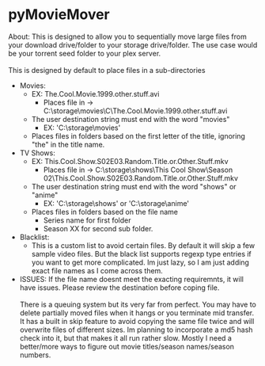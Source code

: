 # pyMovieMover
About: This is designed to allow you to sequentially move large files from your download drive/folder to your storage drive/folder. The use case would be your torrent seed folder to your plex server.
<br><br>
 This is designed by default to place files in a sub-directories
 - Movies:
   - EX: The.Cool.Movie.1999.other.stuff.avi
     - Places file in -> C:\storage\movies\C\The.Cool.Movie.1999.other.stuff.avi
   - The user destination string must end with the word "movies"
     - EX: 'C:\storage\movies'
   - Places files in folders based on the first letter of the title, ignoring "the" in the title name.
 - TV Shows:
   - EX: This.Cool.Show.S02E03.Random.Title.or.Other.Stuff.mkv
     - Places file in -> C:\storage\shows\This Cool Show\Season 02\This.Cool.Show.S02E03.Random.Title.or.Other.Stuff.mkv
   - The user destination string must end with the word "shows" or "anime"
     - EX: 'C:\storage\shows' or 'C:\storage\anime'
   - Places files in folders based on the file name
     - Series name for first folder
     - Season XX for second sub folder.
 - Blacklist:
    - This is a custom list to avoid certain files. By default it will skip a few sample video files. But the black list supports regexp type entries if you want to get more complicated. Im just lazy, so I am just adding exact file names as I come across them.
 - ISSUES: If the file name doesnt meet the exacting requiremnts, it will have issues. Please review the destination before coping file.
 <br><br>
 There is a queuing system but its very far from perfect. You may have to delete partially moved files when it hangs or you terminate mid transfer. It has a built in skip feature to avoid copying the same file twice and will overwrite files of different sizes. Im planning to incorporate a md5 hash check into it, but that makes it all run rather slow. Mostly I need a better/more ways to figure out movie titles/season names/season numbers.

